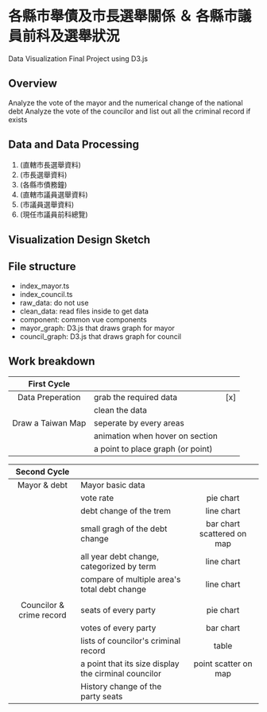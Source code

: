 # 各縣市舉債及市長選舉關係 ＆ 各縣市議員前科及選舉狀況
Data Visualization Final Project using D3.js

## Overview
Analyze the vote of the mayor and the numerical change of the national debt
Analyze the vote of the councilor and list out all the criminal record if exists

## Data and Data Processing

1. (直轄市長選舉資料)
2. (市長選舉資料)
3. (各縣市債務鐘)
4. (直轄市議員選舉資料)
5. (市議員選舉資料)
6. (現任市議員前科總覽)

## Visualization Design Sketch

## File structure
- index_mayor.ts
- index_council.ts
- raw_data: do not use
- clean_data: read files inside to get data
- component: common vue components
- mayor_graph: D3.js that draws graph for mayor
- council_graph: D3.js that draws graph for council

## Work breakdown

|First Cycle|||
|:---:|:---|:---:|
|Data Preperation|grab the required data| [x] |
||clean the data||
|Draw a Taiwan Map|seperate by every areas||
||animation when hover on section||
||a point to place graph (or point)||

|Second Cycle|||
|:---:|:---|:---:|
|Mayor & debt|Mayor basic data||
||vote rate |pie chart|
||debt change of the trem |line chart|
||small gragh of the debt change|bar chart scattered on map|
||all year debt change, categorized by term|line chart|
||compare of multiple area's total debt change|line chart|
||||
|Councilor & crime record|seats of every party|pie chart|
||votes of every party|bar chart|
||lists of councilor's criminal record|table|
||a point that its size display the cirminal councilor|point scatter on map| 
||History change of the party seats||

